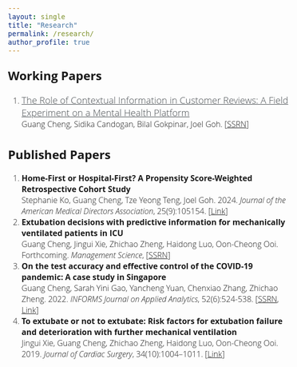 ```yaml
---
layout: single
title: "Research"
permalink: /research/
author_profile: true
---
```


<style>
@import url('https://fonts.googleapis.com/css2?family=Open+Sans&display=swap');
</style>
<!-- <body style="font-family: sans-serif; font-size: 9pt;"> -->
<body style="font-family: Open Sans; font-weight: 300; font-style: light; font-size: 12pt;">



<h2 style="margin-top: 1em;">Working Papers</h2>
<ol style="margin-top: 0em; margin-bottom: 1.2em;">
	<li><a href="https://ssrn.com/abstract=4956298" target="_blank" style="color: rgb(73, 78, 82); font-size: 14pt">The Role of Contextual Information in Customer Reviews: A Field Experiment on a Mental Health Platform</a><br>
	Guang Cheng, Sidika Candogan, Bilal Gokpinar, Joel Goh. [<a href="https://ssrn.com/abstract=4956298" target="_blank">SSRN</a>]</li>
	<!--  -->
</ol>



<h2>Published Papers</h2>
<ol style="margin-top: 0em; margin-bottom: 1.2em;">
	<li><b>Home-First or Hospital-First? A Propensity Score-Weighted Retrospective Cohort Study</b><br>
	Stephanie Ko, Guang Cheng, Tze Yeong Teng, Joel Goh. 2024.
	<i>Journal of the American Medical Directors Association</i>, 25(9):105154. [<a href="https://doi.org/10.1016/j.jamda.2024.105154" target="_blank">Link</a>]</li>
	<!--  -->
	<li><b>Extubation decisions with predictive information for mechanically ventilated patients in ICU</b> <br>
	Guang Cheng, Jingui Xie, Zhichao Zheng, Haidong Luo, Oon-Cheong Ooi. Forthcoming. 
	<i>Management Science</i>, [<a href="https://ssrn.com/abstract=3397530" target="_blank">SSRN</a>]</li>
	<!--  -->
	<li><b>On the test accuracy and effective control of the COVID-19 pandemic: A case study in Singapore</b> <br>
	Guang Cheng, Sarah Yini Gao, Yancheng Yuan, Chenxiao Zhang, Zhichao Zheng. 2022.
	<i>INFORMS Journal on Applied Analytics</i>, 52(6):524-538. [<a href="https://ssrn.com/abstract=3955828" target="_blank">SSRN</a>, <a href="https://pubsonline.informs.org/doi/abs/10.1287/inte.2022.1117" target="_blank">Link</a>]</li>
	<!--  -->
	<li><b>To extubate or not to extubate: Risk factors for extubation failure and deterioration with further mechanical ventilation</b> <br>
	Jingui Xie, Guang Cheng, Zhichao Zheng, Haidong Luo, Oon-Cheong Ooi. 2019.
	<i>Journal of Cardiac Surgery</i>, 34(10):1004–1011. [<a href="https://onlinelibrary.wiley.com/doi/abs/10.1111/jocs.14189" target="_blank">Link</a>] </li>
</ol>



<!-- 
<h2 style="margin-top: 1em;">Working in Progress</h2>
<ol style="margin-top: 0em; margin-bottom: 1.2em;">
	<li><b>The Impact of Introducing Release Times for Operating Rooms on Surgery Waiting Times</b><br> 
	Guang Cheng, Joshua M. Hagood, Ryan L. Melvin, Adam F. Kohutnicki, Mitchell H. Tsai, Joel Goh.</li>
</ol> 
-->


</body>
